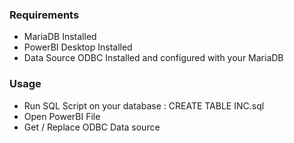 ### Requirements 
- MariaDB Installed 
- PowerBI Desktop Installed
- Data Source ODBC Installed and configured with your MariaDB


### Usage
- Run SQL Script on your database : CREATE TABLE INC.sql
- Open PowerBI File
- Get / Replace ODBC Data source  
